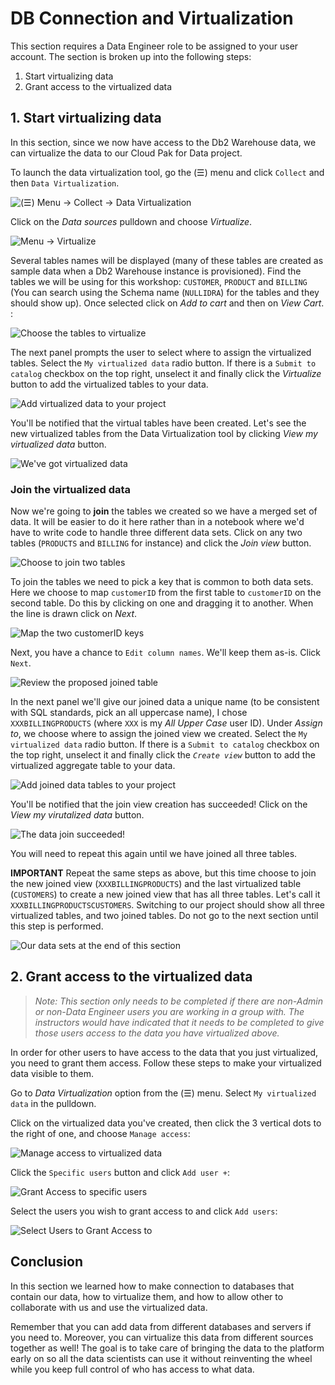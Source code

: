 # DB Connection and Virtualization

This section requires a Data Engineer role to be assigned to your user account. The section is broken up into the following steps:

1. Start virtualizing data
1. Grant access to the virtualized data

## 1. Start virtualizing data

In this section, since we now have access to the Db2 Warehouse data, we can virtualize the data to our Cloud Pak for Data project.

To launch the data virtualization tool, go the (☰) menu and click `Collect` and then `Data Virtualization`.

![(☰) Menu -> Collect -> Data Virtualization](../.gitbook/assets/images/dv/dv-menu.png)

 Click on the *Data sources* pulldown and choose *Virtualize*.

![Menu -> Virtualize](../.gitbook/assets/images/dv/dv-virtualize-menu.png)

Several tables names will be displayed (many of these tables are created as sample data when a Db2 Warehouse instance is provisioned). Find the tables we will be using for this workshop: `CUSTOMER`, `PRODUCT` and `BILLING` (You can search using the Schema name (`NULLIDRA`) for the tables and they should show up). Once selected click on *Add to cart* and then on *View Cart*. :

![Choose the tables to virtualize](../.gitbook/assets/images/dv/dv-virtualize-tables.png)

The next panel prompts the user to select where to assign the virtualized tables. Select the `My virtualized data` radio button. If there is a `Submit to catalog` checkbox on the top right, unselect it and finally click the *Virtualize* button to add the virtualized tables to your data.

![Add virtualized data to your project](../.gitbook/assets/images/dv/dv-virtualize-assign.png)

You'll be notified that the virtual tables have been created. Let's see the new virtualized tables from the Data Virtualization tool by clicking *View my virtualized data* button.

![We've got virtualized data](../.gitbook/assets/images/dv/dv-virtualize-complete.png)

### Join the virtualized data

Now we're going to **join** the tables we created so we have a merged set of data. It will be easier to do it here rather than in a notebook where we'd have to write code to handle three different data sets. Click on any two tables (`PRODUCTS` and `BILLING` for instance) and click the *Join view* button.

![Choose to join two tables](../.gitbook/assets/images/dv/dv-data-join-overview.png)

To join the tables we need to pick a key that is common to both data sets. Here we choose to map `customerID` from the first table to `customerID` on the second table. Do this by clicking on one and dragging it to another. When the line is drawn click on *Next*.

![Map the two customerID keys](../.gitbook/assets/images/dv/dv-data-join-columns.png)

Next, you have a chance to `Edit column names`. We'll keep them as-is. Click `Next`.

![Review the proposed joined table](../.gitbook/assets/images/dv/dv-data-join-review.png)

In the next panel we'll give our joined data a unique name (to be consistent with SQL standards, pick an all uppercase name), I chose `XXXBILLINGPRODUCTS` (where `XXX` is my *All Upper Case* user ID). Under *Assign to*, we choose where to assign the joined view we created. Select the `My virtualized data` radio button. If there is a `Submit to catalog` checkbox on the top right, unselect it and finally click the *`Create view`* button to add the virtualized aggregate table to your data.

![Add joined data tables to your project](../.gitbook/assets/images/dv/dv-data-join-assign.png)

You'll be notified that the join view creation has succeeded! Click on the *View my virutalized data* button.

![The data join succeeded!](../.gitbook/assets/images/dv/dv-data-join-created.png)

You will need to repeat this again until we have joined all three tables.

**IMPORTANT** Repeat the same steps as above, but this time choose to join the new joined view (`XXXBILLINGPRODUCTS`) and the last virtualized table (`CUSTOMERS`) to create a new joined view that has all three tables. Let's call it `XXXBILLINGPRODUCTSCUSTOMERS`. Switching to our project should show all three virtualized tables, and two joined tables. Do not go to the next section until this step is performed.

![Our data sets at the end of this section](../.gitbook/assets/images/dv/dv-project-data-all.png)

## 2. Grant access to the virtualized data

>*Note: This section only needs to be completed if there are non-Admin or non-Data Engineer users you are working in a group with. The instructors would have indicated that it needs to be completed to give those users access to the data you have virtualized above.*

In order for other users to have access to the data that you just virtualized, you need to grant them access. Follow these steps to make your virtualized data visible to them.

Go to *Data Virtualization* option from the (☰) menu. Select `My virtualized data` in the pulldown.

Click on the virtualized data you've created, then click the 3 vertical dots to the right of one, and choose `Manage access`:

![Manage access to virtualized data](../.gitbook/assets/images/dv/manageAccessToVirtData.png)

Click the `Specific users` button and click `Add user +`:

![Grant Access to specific users](../.gitbook/assets/images/dv/dvManageAccessGrant.png)

Select the users you wish to grant access to and click `Add users`:

![Select Users to Grant Access to](../.gitbook/assets/images/dv/grantAccessSelectUsers.png)

## Conclusion

In this section we learned how to make connection to databases that contain our data, how to virtualize them, and how to allow other to collaborate with us and use the virtualized data.

Remember that you can add data from different databases and servers if you need to. Moreover, you can virtualize this data from different sources together as well! The goal is to take care of bringing the data to the platform early on so all the data scientists can use it without reinventing the wheel while you keep full control of who has access to what data.
